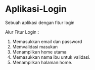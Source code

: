 # Aplikasi-Login
Sebuah aplikasi dengan fitur login

Alur Fitur Login :
1. Memasukkan email dan password
2. Memvalidasi masukan
3. Menampilkan home utama
4. Memasukkan nama ibu untuk validasi.
5. Menampilkan halaman home.
